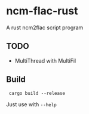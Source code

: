 # ncm-flac-rust

A rust ncm2flac script program

## TODO

- MultiThread with MultiFil

## Build

```
 cargo build --release
```

Just use with `--help`
